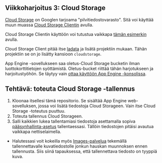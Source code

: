 Viikkoharjoitus 3: Cloud Storage
--------------------------------

[Cloud Storage](https://cloud.google.com/storage/) on Googlen tarjoama "pilvitiedostovarasto".
Sitä voi käyttää muun muassa [Cloud Storage Clientin](https://cloud.google.com/appengine/docs/python/googlecloudstorageclient/) avulla.

Cloud Storage Clientin käyttöön voi tutustua vaikkapa [tämän esimerkin](https://cloud.google.com/appengine/docs/python/googlecloudstorageclient/getstarted) avulla.

Cloud Storage Client pitää itse [ladata](https://cloud.google.com/appengine/docs/python/googlecloudstorageclient/download) ja lisätä projektiin mukaan. Tähän projektiin se on jo lisätty kansioon `cloudstorage`.

App Engine -sovellukseen saa oletus-Cloud Storage bucketin ilman luottokorttitietojen syöttämistä. Oletus-bucket riittää tähän harjotukseen ja harjoitustyöhön. Se täytyy vain [ottaa käyttöön App Engine -konsolissa](https://cloud.google.com/appengine/docs/python/googlecloudstorageclient/activate#Using_a_default_bucket).

## Tehtävä: toteuta Cloud Storage -tallennus

1. Kloonaa itsellesi tämä repositorio. Se sisältää App Engine web-sovelluksen, jossa voi lisätä tiedostoja Cloud Storageen. Vain itse Cloud Storage -toteutus puuttuu.
2. Toteuta tallennus Cloud Storageen.
3. Salli kaikkien lukea tallentamiasi tiedostoja asettamalla sopiva [pääsynhallinta-asetus](https://cloud.google.com/storage/docs/accesscontrol) tallentaessasi. Tällöin tiedostojen pitäisi avautua vaikkapa nettiselaimella.

* Halutessasi voit kokeilla myös [Images-palvelua](https://cloud.google.com/appengine/docs/python/images/) tekemällä tallennettavalle kuvatiedostolle jonkun hauskan muunnoksen ennen tallennusta. Siis siinä tapauksessa, että tallennettava tiedosto on tyyppiä kuva.
